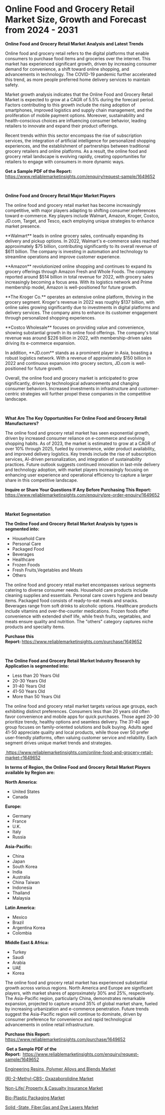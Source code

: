 <p><h1>Online Food and Grocery Retail Market Size, Growth and Forecast from 2024 - 2031</h1></p><p><strong>Online Food and Grocery Retail Market Analysis and Latest Trends</strong></p>
<p><p>Online food and grocery retail refers to the digital platforms that enable consumers to purchase food items and groceries over the internet. This market has experienced significant growth, driven by increasing consumer demand for convenience, a shift toward online shopping, and advancements in technology. The COVID-19 pandemic further accelerated this trend, as more people preferred home delivery services to maintain safety.</p><p>Market growth analysis indicates that the Online Food and Grocery Retail Market is expected to grow at a CAGR of 5.5% during the forecast period. Factors contributing to this growth include the rising adoption of smartphones, improved logistics and supply chain management, and the proliferation of mobile payment options. Moreover, sustainability and health-conscious choices are influencing consumer behavior, leading retailers to innovate and expand their product offerings. </p><p>Recent trends within this sector encompass the rise of subscription services, the integration of artificial intelligence for personalized shopping experiences, and the establishment of partnerships between traditional grocery retailers and online platforms. As a result, the online food and grocery retail landscape is evolving rapidly, creating opportunities for retailers to engage with consumers in more dynamic ways.</p></p>
<p><strong>Get a Sample PDF of the Report:&nbsp;</strong> <a href="https://www.reliablemarketinsights.com/enquiry/request-sample/1649652?utm_campaign=1684&utm_medium=2&utm_source=Github&utm_content=ia&utm_term=15102024&utm_id=online-food-and-grocery-retail">https://www.reliablemarketinsights.com/enquiry/request-sample/1649652</a></p>
<p>&nbsp;</p>
<p><strong>Online Food and Grocery Retail Major Market Players</strong></p>
<p><p>The online food and grocery retail market has become increasingly competitive, with major players adapting to shifting consumer preferences toward e-commerce. Key players include Walmart, Amazon, Kroger, Costco, JD.com, Target, and Tesco, each employing unique strategies to enhance market presence.</p><p>**Walmart** leads in online grocery sales, continually expanding its delivery and pickup options. In 2022, Walmart's e-commerce sales reached approximately $75 billion, contributing significantly to its overall revenue of $611 billion. The company is investing in automation and technology to streamline operations and improve customer experience.</p><p>**Amazon** revolutionized online shopping and continues to expand its grocery offerings through Amazon Fresh and Whole Foods. The company reported around $514 billion in total revenue for 2022, with grocery sales increasingly becoming a focus area. With its logistics network and Prime membership model, Amazon is well-positioned for future growth.</p><p>**The Kroger Co.** operates an extensive online platform, thriving in the grocery segment. Kroger's revenue in 2022 was roughly $137 billion, with online sales growing significantly due to investments in digital platforms and delivery services. The company aims to enhance its customer engagement through personalized shopping experiences.</p><p>**Costco Wholesale** focuses on providing value and convenience, showing substantial growth in its online food offerings. The company's total revenue was around $226 billion in 2022, with membership-driven sales driving its e-commerce expansion.</p><p>In addition, **JD.com** stands as a prominent player in Asia, boasting a robust logistics network. With a revenue of approximately $150 billion in 2022 and continuous expansion into grocery sectors, JD.com is well-positioned for future growth.</p><p>Overall, the online food and grocery market is anticipated to grow significantly, driven by technological advancements and changing consumer behaviors. Increased investments in infrastructure and customer-centric strategies will further propel these companies in the competitive landscape.</p></p>
<p>&nbsp;</p>
<p><strong>What Are The Key Opportunities For Online Food and Grocery Retail Manufacturers?</strong></p>
<p><p>The online food and grocery retail market has seen exponential growth, driven by increased consumer reliance on e-commerce and evolving shopping habits. As of 2023, the market is estimated to grow at a CAGR of over 10% through 2025, fueled by convenience, wider product availability, and improved delivery logistics. Key trends include the rise of subscription services, AI-driven personalization, and integration of sustainability practices. Future outlook suggests continued innovation in last-mile delivery and technology adoption, with market players increasingly focusing on enhancing user experience and operational efficiency to capture a larger share in this competitive landscape.</p></p>
<p><strong>Inquire or Share Your Questions If Any Before Purchasing This Report:</strong> <a href="https://www.reliablemarketinsights.com/enquiry/pre-order-enquiry/1649652?utm_campaign=1684&utm_medium=2&utm_source=Github&utm_content=ia&utm_term=15102024&utm_id=online-food-and-grocery-retail">https://www.reliablemarketinsights.com/enquiry/pre-order-enquiry/1649652</a></p>
<p>&nbsp;</p>
<p><strong>Market Segmentation</strong></p>
<p><strong>The Online Food and Grocery Retail Market Analysis by types is segmented into:</strong></p>
<p><ul><li>Household Care</li><li>Personal Care</li><li>Packaged Food</li><li>Beverages</li><li>Healthcare</li><li>Frozen Foods</li><li>Fresh Fruits,Vegetables and Meats</li><li>Others</li></ul></p>
<p><p>The online food and grocery retail market encompasses various segments catering to diverse consumer needs. Household care products include cleaning supplies and essentials. Personal care covers hygiene and beauty items. Packaged food consists of ready-to-eat meals and snacks. Beverages range from soft drinks to alcoholic options. Healthcare products include vitamins and over-the-counter medications. Frozen foods offer convenience with extended shelf life, while fresh fruits, vegetables, and meats ensure quality and nutrition. The "others" category captures niche products and specialty items.</p></p>
<p><strong>Purchase this Report:&nbsp;</strong><a href="https://www.reliablemarketinsights.com/purchase/1649652?utm_campaign=1684&utm_medium=2&utm_source=Github&utm_content=ia&utm_term=15102024&utm_id=online-food-and-grocery-retail">https://www.reliablemarketinsights.com/purchase/1649652</a></p>
<p>&nbsp;</p>
<p><strong>The Online Food and Grocery Retail Market Industry Research by Application is segmented into:</strong></p>
<p><ul><li>Less than 20 Years Old</li><li>20-30 Years Old</li><li>31-40 Years Old</li><li>41-50 Years Old</li><li>More than 50 Years Old</li></ul></p>
<p><p>The online food and grocery retail market targets various age groups, each exhibiting distinct preferences. Consumers less than 20 years old often favor convenience and mobile apps for quick purchases. Those aged 20-30 prioritize trendy, healthy options and seamless delivery. The 31-40 age group focuses on family-oriented solutions and bulk buying. Adults aged 41-50 appreciate quality and local products, while those over 50 prefer user-friendly platforms, often valuing customer service and reliability. Each segment drives unique market trends and strategies.</p></p>
<p><a href="https://www.reliablemarketinsights.com/online-food-and-grocery-retail-market-r1649652?utm_campaign=1684&utm_medium=2&utm_source=Github&utm_content=ia&utm_term=15102024&utm_id=online-food-and-grocery-retail">&nbsp;https://www.reliablemarketinsights.com/online-food-and-grocery-retail-market-r1649652</a></p>
<p><strong>In terms of Region, the Online Food and Grocery Retail Market Players available by Region are:</strong></p>
<p>
    <p> <strong> North America: </strong>
        <ul>
            <li>United States</li>
            <li>Canada</li>
        </ul>
        </p> 
    <p> <strong> Europe: </strong>
        <ul>
            <li>Germany</li>
            <li>France</li>
            <li>U.K.</li>
            <li>Italy</li>
            <li>Russia</li>
        </ul>
        </p> 
    <p> <strong> Asia-Pacific: </strong>
        <ul>
            <li>China</li>
            <li>Japan</li>
            <li>South Korea</li>
            <li>India</li>
            <li>Australia</li>
            <li>China Taiwan</li>
            <li>Indonesia</li>
            <li>Thailand</li>
            <li>Malaysia</li>
        </ul>
        </p> 
    <p> <strong> Latin America: </strong>
        <ul>
            <li>Mexico</li>
            <li>Brazil</li>
            <li>Argentina Korea</li>
            <li>Colombia</li>
        </ul>
        </p> 
    <p> <strong> Middle East & Africa: </strong>
        <ul>
            <li>Turkey</li>
            <li>Saudi</li>
            <li>Arabia</li>
            <li>UAE</li>
            <li>Korea</li>
        </ul>
    </p>
    </p>
<p><p>The online food and grocery retail market has experienced substantial growth across various regions. North America and Europe are significant players, with market shares of approximately 30% and 25%, respectively. The Asia-Pacific region, particularly China, demonstrates remarkable expansion, projected to capture around 35% of global market share, fueled by increasing urbanization and e-commerce penetration. Future trends suggest the Asia-Pacific region will continue to dominate, driven by consumer preference for convenience and rapid technological advancements in online retail infrastructure.</p></p>
<p><strong>Purchase this Report: </strong><a href="https://www.reliablemarketinsights.com/purchase/1649652?utm_campaign=1684&utm_medium=2&utm_source=Github&utm_content=ia&utm_term=15102024&utm_id=online-food-and-grocery-retail">https://www.reliablemarketinsights.com/purchase/1649652</a></p>
<p>&nbsp;<strong>Get a Sample PDF of the Report:&nbsp;&nbsp;</strong><a href="https://www.reliablemarketinsights.com/enquiry/request-sample/1649652?utm_campaign=1684&utm_medium=2&utm_source=Github&utm_content=ia&utm_term=15102024&utm_id=online-food-and-grocery-retail">https://www.reliablemarketinsights.com/enquiry/request-sample/1649652</a></p>
<p><strong></strong></p>
<p><p><a href="https://www.linkedin.com/pulse/engineering-resins-polymer-alloys-blends-market-dynamics-application-bgrtf?trk=public_post_embed_feed-article-content&utm_campaign=1684&utm_medium=2&utm_source=Github&utm_content=ia&utm_term=15102024&utm_id=online-food-and-grocery-retail">Engineering Resins, Polymer Alloys and Blends Market</a></p><p><a href="https://www.linkedin.com/pulse/strategic-market-insights-navigating-global-r-2-methyl-cbs--ifh4e?utm_campaign=1684&utm_medium=2&utm_source=Github&utm_content=ia&utm_term=15102024&utm_id=online-food-and-grocery-retail">(R)-2-Methyl-CBS- Oxazaborolidine Market</a></p><p><a href="https://www.linkedin.com/pulse/non-life-property-casualty-insurance-industry-insights-jsekf?trk=public_post_embed_feed-article-content&utm_campaign=1684&utm_medium=2&utm_source=Github&utm_content=ia&utm_term=15102024&utm_id=online-food-and-grocery-retail">Non-Life/ Property & Casualty Insurance Market</a></p><p><a href="https://www.linkedin.com/pulse/exploring-bio-plastic-packaging-market-strategic-insights-bfo1f?trk=public_post_embed_feed-article-content&utm_campaign=1684&utm_medium=2&utm_source=Github&utm_content=ia&utm_term=15102024&utm_id=online-food-and-grocery-retail">Bio-Plastic Packaging Market</a></p><p><a href="https://www.linkedin.com/pulse/strategic-market-insights-navigating-global-solid-state-fibergas-yosyf?trk=public_post_embed_feed-article-content&utm_campaign=1684&utm_medium=2&utm_source=Github&utm_content=ia&utm_term=15102024&utm_id=online-food-and-grocery-retail">Solid -State, Fiber,Gas and Dye Lasers Market</a></p></p>